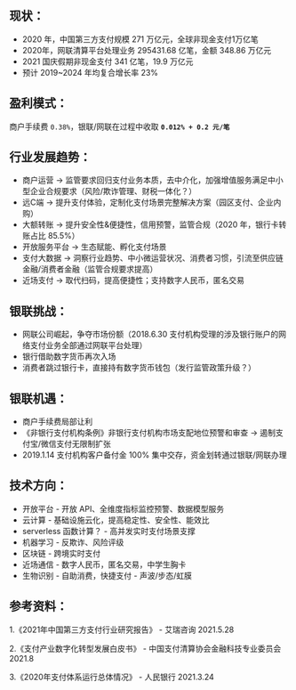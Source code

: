 ## 现状：
* 2020 年，中国第三方支付规模 271 万亿元，全球非现金支付1万亿笔
* 2020年，网联清算平台处理业务 295431.68 亿笔，金额 348.86 万亿元
* 2021 国庆假期非现金支付 341 亿笔，19.9 万亿元
* 预计 2019~2024 年均复合增长率 23%

## 盈利模式：
商户手续费 `0.38%`，银联/网联在过程中收取 **`0.012% + 0.2 元/笔`**

## 行业发展趋势：
* 商户运营 -> 监管要求回归支付业务本质，去中介化，加强增值服务满足中小型企业合规要求（风险/欺诈管理、财税一体化？）
* 远C端 -> 提升支付体验，定制化支付场景完整解决方案（园区支付、企业内购）
* 大额转账 -> 提升安全性&便捷性，信用预警，监管合规（2020 年，银行卡转账占比 85.5%）
* 开放服务平台 -> 生态赋能、孵化支付场景
* 支付大数据 -> 洞察行业趋势、中小微运营状况、消费者习惯，引流至供应链金融/消费者金融（监管合规要求提高）
* 近场支付 -> 取代扫码，提高便捷性；支持数字人民币，匿名交易

## 银联挑战：
* 网联公司崛起，争夺市场份额（2018.6.30 支付机构受理的涉及银行账户的网络支付业务全部通过网联平台处理）
* 银行借助数字货币再次入场
* 消费者跳过银行卡，直接持有数字货币钱包（发行监管政策升级？）

## 银联机遇：
* 商户手续费局部让利
* 《非银行支付机构条例》非银行支付机构市场支配地位预警和审查 -> 遏制支付宝/微信支付无限制扩张
* 2019.1.14 支付机构客户备付金 100% 集中交存，资金划转通过银联/网联办理

## 技术方向：
* 开放平台 - 开放 API、全维度指标监控预警、数据模型服务
* 云计算 - 基础设施云化，提高稳定性、安全性、能效比
* serverless 函数计算？ - 高并发实时支付场景支撑
* 机器学习 - 反欺诈、风险评级
* 区块链 - 跨境实时支付
* 近场通信 - 数字人民币，匿名交易，中学生胸卡
* 生物识别 - 自助消费，快捷支付 - 声波/步态/虹膜

## 参考资料：
1.《2021年中国第三方支付行业研究报告》 - 艾瑞咨询 2021.5.28

2.《支付产业数字化转型发展白皮书》 - 中国支付清算协会金融科技专业委员会 2021.8

3.《2020年支付体系运行总体情况》 - 人民银行 2021.3.24
